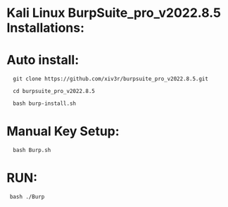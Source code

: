 # Kali Linux BurpSuite_pro_v2022.8.5 Installations: 
                                                  
                                                  

# Auto install:

      git clone https://github.com/xiv3r/burpsuite_pro_v2022.8.5.git

      cd burpsuite_pro_v2022.8.5

      bash burp-install.sh



# Manual Key Setup:

      bash Burp.sh


# RUN:

     bash ./Burp

